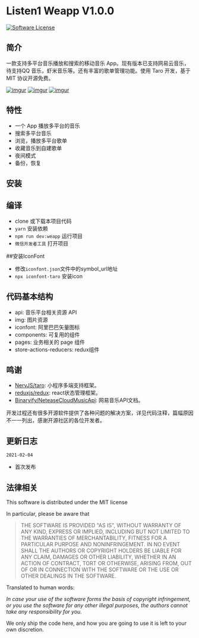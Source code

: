 # Listen1 Weapp V1.0.0

[![Software License](https://img.shields.io/badge/license-MIT-brightgreen.svg)](LICENSE)

## 简介

一款支持多平台音乐播放和搜索的移动音乐 App。现有版本已支持网易云音乐，待支持QQ 音乐，虾米音乐等。还有丰富的歌单管理功能。使用 Taro 开发，基于 MIT 协议开源免费。


[![imgur](https://github.com/82253452/listen1_weapp/tree/master/src/img/8902a75b8640200478c76c4df632e3d.jpg)]()
[![imgur](https://github.com/82253452/listen1_weapp/tree/master/src/img/de88d052834d68a9f9721798c47567d.jpg)]()
[![imgur](https://github.com/82253452/listen1_weapp/tree/master/src/img/e97376f4ae7eb3afd2b4825e6c77f17.jpg)]()

## 特性

- 一个 App 播放多平台的音乐
- 搜索多平台音乐
- 浏览，播放多平台歌单
- 收藏音乐到自建歌单
- 夜间模式
- 备份，恢复

## 安装

## 编译

- clone 或下载本项目代码
- `yarn` 安装依赖
- `npm run dev:weapp` 运行项目
- `微信开发者工具` 打开项目


##安装IconFont

- 修改`iconfont.json`文件中的symbol_url地址
- `npx iconfont-taro` 安装icon

## 代码基本结构

- api: 音乐平台相关资源 API
- img: 图片资源
- iconfont: 阿里巴巴矢量图标
- components: 可复用的组件
- pages: 业务相关的 page 组件
- store-actions-reducers: redux组件

## 鸣谢

- [NervJS/taro](https://github.com/NervJS/taro): 小程序多端支持框架。
- [reduxjs/redux](https://github.com/reduxjs/redux): react状态管理框架。
- [Binaryify/NeteaseCloudMusicApi](https://github.com/Binaryify/NeteaseCloudMusicApi): 网易音乐API文档。

开发过程还有很多开源软件提供了各种问题的解决方案，详见代码注释，篇幅原因不一一列出，感谢开源社区的各位开发者。

## 更新日志


`2021-02-04`

- 首次发布

## 法律相关

This software is distributed under the MIT license

In particular, please be aware that

> THE SOFTWARE IS PROVIDED "AS IS", WITHOUT WARRANTY OF ANY KIND, EXPRESS OR
> IMPLIED, INCLUDING BUT NOT LIMITED TO THE WARRANTIES OF MERCHANTABILITY,
> FITNESS FOR A PARTICULAR PURPOSE AND NONINFRINGEMENT. IN NO EVENT SHALL THE
> AUTHORS OR COPYRIGHT HOLDERS BE LIABLE FOR ANY CLAIM, DAMAGES OR OTHER
> LIABILITY, WHETHER IN AN ACTION OF CONTRACT, TORT OR OTHERWISE, ARISING FROM,
> OUT OF OR IN CONNECTION WITH THE SOFTWARE OR THE USE OR OTHER DEALINGS IN THE
> SOFTWARE.

Translated to human words:

_In case your use of the software forms the basis of copyright infringement, or you use the software for any other illegal purposes, the authors cannot take any responsibility for you._

We only ship the code here, and how you are going to use it is left to your own discretion.
